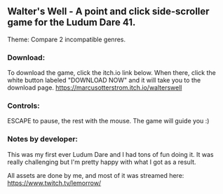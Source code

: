 ## Walter's Well - A point and click side-scroller game for the Ludum Dare 41.
Theme: Compare 2 incompatible genres.

### Download:
To download the game, click the itch.io link below. When there, click the white button labeled "DOWNLOAD NOW" and it will take you to the download page.
https://marcusotterstrom.itch.io/walterswell

### Controls:
ESCAPE to pause, the rest with the mouse. The game will guide you :)

### Notes by developer:
This was my first ever Ludum Dare and I had tons of fun doing it. It was really challenging but I'm pretty happy with what I got as a result. 

All assets are done by me, and most of it was streamed here: https://www.twitch.tv/lemorrow/
